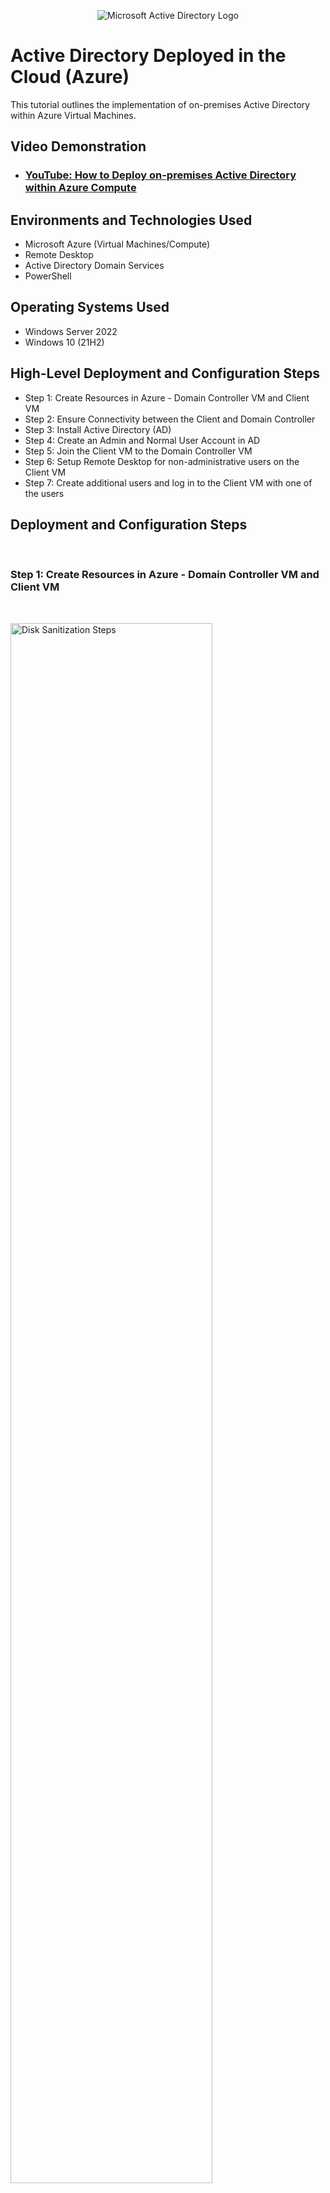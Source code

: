 <p align="center">
<img src="https://i.imgur.com/pU5A58S.png" alt="Microsoft Active Directory Logo"/>
</p>

<h1>Active Directory Deployed in the Cloud (Azure)</h1>
This tutorial outlines the implementation of on-premises Active Directory within Azure Virtual Machines.<br />


<h2>Video Demonstration</h2>

- ### [YouTube: How to Deploy on-premises Active Directory within Azure Compute](https://www.youtube.com)

<h2>Environments and Technologies Used</h2>

- Microsoft Azure (Virtual Machines/Compute)
- Remote Desktop
- Active Directory Domain Services
- PowerShell

<h2>Operating Systems Used </h2>

- Windows Server 2022
- Windows 10 (21H2)

<h2>High-Level Deployment and Configuration Steps</h2>

- Step 1: Create Resources in Azure - Domain Controller VM and Client VM 
- Step 2: Ensure Connectivity between the Client and Domain Controller
- Step 3: Install Active Directory (AD)
- Step 4: Create an Admin and Normal User Account in AD
- Step 5: Join the Client VM to the Domain Controller VM
- Step 6: Setup Remote Desktop for non-administrative users on the Client VM
- Step 7: Create additional users and log in to the Client VM with one of the users

<h2>Deployment and Configuration Steps</h2><br>

<h3>Step 1: Create Resources in Azure - Domain Controller VM and Client VM</h3><br>
<p>
<img src="https://i.imgur.com/FaIVHWj.png" height="80%" width="80%" alt="Disk Sanitization Steps"/>
</p>
<p>
In this lab, we will create two VMs in the same VNET. One will be a Domain Controller (DC-1), and the other will be a Client VM (Client-1). We will set the Domain Controller's NIC Private IP Address to be static because it is providing Active Directory services to the Client VM. We will place both VMs in the same Vnet.
</p>
<br />

<h3>Step 2: Ensure Connectivity between the Client and Domain Controller</h3><br>
<p>
<img src="https://i.imgur.com/45A21Ub.png" height="80%" width="80%" alt="Disk Sanitization Steps"/>
</p>

<p>
<img src="https://i.imgur.com/CeExnCC.png" height="80%" width="80%" alt="Disk Sanitization Steps"/>
</p>

<p>
To ensure connectivity between the two VMs, first we will log in to DC-1 and enable ICMPv4 on the local windows firewall. Then we will ping DC-1's private IP address from Client-1 and assess that the ping is successful.
</p>
<br />

<h3>Step 3: Install Active Directory (AD)</h3><br>
<p>
<img src="https://i.imgur.com/TvX0sSb.png" height="80%" width="80%" alt="Disk Sanitization Steps"/>
</p>
<p>
On DC-1 we will install Active Directory Domain Services and promote it to a domain controller by setting up a new forest and naming it "mydomain.com." Then restart the VM and log in to DC-1 as "mydomain.com\trust" (note that "trust" can be substituted with any username assigned to DC-1).
</p>
<br />

<h3>Step 4: Create an Admin and Normal User Account in AD</h3><br>
<p>
<img src="https://i.imgur.com/QHdvVq3.png" height="80%" width="80%" alt="Disk Sanitization Steps"/>
</p>
<p>
To create Admin and Normal User accounts within Active Directory, we will open Active Directory Users and Computers (ADUC) from the Windows Start menu . Within ADUC, we will create Organizational Units (OU), which are the user accounts. The OU for Admins will be named "_ADMINS;" the OU for Normal Users will be named, "_EMPLOYEES." To create the OU for Normal Users, right click on mydomain.com, click new, then click "Organizational Unit," and name it "_EMPLOYEES." To create the OU for Admins, right click on mydomain.com, click new, then click "Organizational Unit," and name it "_ADMINS." Then we will create a new employee, named "Jane Doe," and assign her the username, "jane_admin." Jane is an Admin, so we will add her to the "Domain Admins" Security Group. Henceforth, we will use jane_admin as the admin account.
</p>
<br />

<h3>Step 5: Join the Client VM to the Domain Controller VM</h3><br>
<p>
<img src="https://i.imgur.com/M75vue2.png" height="80%" width="80%" alt="Disk Sanitization Steps"/>
</p>
<p>
From the Azure Portal, we will change Client-1's DNS settings to DC-1's Private IP address. Once you do that, restart Client-1 from within the Azure portal. The picture below shows verification that client-1 is using DC-1's DNS. Next, log in to Client -1 VM as the original local admin, using the username mydomain.com\please (note that "please" can be substituted with any user name you choose for Client-1). Then right click on the Windows Start icon, navigate to Systems, click "Rename this PC (advanced)," click "Change," click "Domain" and name it "mydomain.com." Enter the credentials for jane_admin.  The computer will restart and Client-1 will now be a part of mydomain.com. 
</p>
<br />

<h3>Step 6: Setup Remote Desktop for non-administrative users on the Client VM</h3><br>
<p>
<img src="https://i.imgur.com/KtDr8a0.png" height="80%" width="80%" alt="Disk Sanitization Steps"/>
</p>
<p>
Log in to Client-1 as an admin (we will use mydomain.com\jane_admin). Open system poperties. Click "Remote Desktop," allow "domain users" access to remote desktop. You will now be able to log in to Client-1 as a normal, non-administrative user (this would normally be done with Group Policy, which allows you to change many systems at once).
</p>
<br />

<h3>Step 7: Create additional users and log in to the Client VM with one of the users</h3><br>
<p>
<img src="https://i.imgur.com/EXWOO9F.png" height="80%" width="80%" alt="Disk Sanitization Steps"/>
</p><br>

<p>
<img src="https://i.imgur.com/DJmEXEB.png" height="80%" width="80%" alt="Disk Sanitization Steps"/>
</p><br>

<p>
Last, to verify that normal users can log in to Client-1, we will use a script to generate thousands of users. Next, log in to DC-1 as jane_admin. Open PowerShell_ise as an administrator and input the script. We will select one of the users from the script and log in to Client-1 with his credentials, as a normal user.
</p>
<br />

